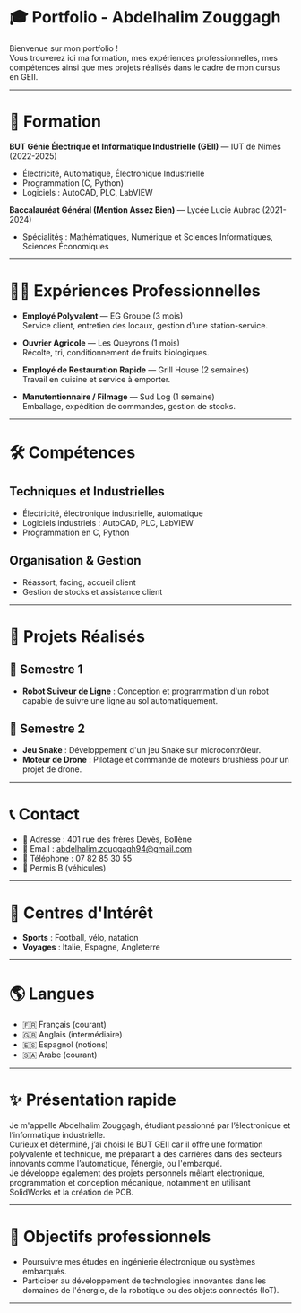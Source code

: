 # 🎓 Portfolio - Abdelhalim Zouggagh

Bienvenue sur mon portfolio !  
Vous trouverez ici ma formation, mes expériences professionnelles, mes compétences ainsi que mes projets réalisés dans le cadre de mon cursus en GEII.

---

# 🏫 Formation

**BUT Génie Électrique et Informatique Industrielle (GEII)** — IUT de Nîmes (2022-2025)  
- Électricité, Automatique, Électronique Industrielle
- Programmation (C, Python)
- Logiciels : AutoCAD, PLC, LabVIEW

**Baccalauréat Général (Mention Assez Bien)** — Lycée Lucie Aubrac (2021-2024)  
- Spécialités : Mathématiques, Numérique et Sciences Informatiques, Sciences Économiques

---

# 🧑‍💼 Expériences Professionnelles

- **Employé Polyvalent** — EG Groupe (3 mois)  
  Service client, entretien des locaux, gestion d'une station-service.
  
- **Ouvrier Agricole** — Les Queyrons (1 mois)  
  Récolte, tri, conditionnement de fruits biologiques.
  
- **Employé de Restauration Rapide** — Grill House (2 semaines)  
  Travail en cuisine et service à emporter.

- **Manutentionnaire / Filmage** — Sud Log (1 semaine)  
  Emballage, expédition de commandes, gestion de stocks.

---

# 🛠️ Compétences

## Techniques et Industrielles
- Électricité, électronique industrielle, automatique
- Logiciels industriels : AutoCAD, PLC, LabVIEW
- Programmation en C, Python

## Organisation & Gestion
- Réassort, facing, accueil client
- Gestion de stocks et assistance client

---

# 💼 Projets Réalisés

## 📅 Semestre 1
- **Robot Suiveur de Ligne** : Conception et programmation d'un robot capable de suivre une ligne au sol automatiquement.

## 📅 Semestre 2
- **Jeu Snake** : Développement d'un jeu Snake sur microcontrôleur.
- **Moteur de Drone** : Pilotage et commande de moteurs brushless pour un projet de drone.

---

# 📞 Contact

- 📍 Adresse : 401 rue des frères Devès, Bollène
- 📧 Email : [abdelhalim.zouggagh94@gmail.com](mailto:abdelhalim.zouggagh94@gmail.com)
- 📱 Téléphone : 07 82 85 30 55
- 🚗 Permis B (véhicules)

---

# 🎯 Centres d'Intérêt

- **Sports** : Football, vélo, natation
- **Voyages** : Italie, Espagne, Angleterre

---

# 🌎 Langues

- 🇫🇷 Français (courant)
- 🇬🇧 Anglais (intermédiaire)
- 🇪🇸 Espagnol (notions)
- 🇸🇦 Arabe (courant)

---

# ✨ Présentation rapide

Je m'appelle Abdelhalim Zouggagh, étudiant passionné par l’électronique et l’informatique industrielle.  
Curieux et déterminé, j’ai choisi le BUT GEII car il offre une formation polyvalente et technique, me préparant à des carrières dans des secteurs innovants comme l’automatique, l’énergie, ou l'embarqué.  
Je développe également des projets personnels mêlant électronique, programmation et conception mécanique, notamment en utilisant SolidWorks et la création de PCB.

---

# 🚀 Objectifs professionnels

- Poursuivre mes études en ingénierie électronique ou systèmes embarqués.
- Participer au développement de technologies innovantes dans les domaines de l'énergie, de la robotique ou des objets connectés (IoT).

---


